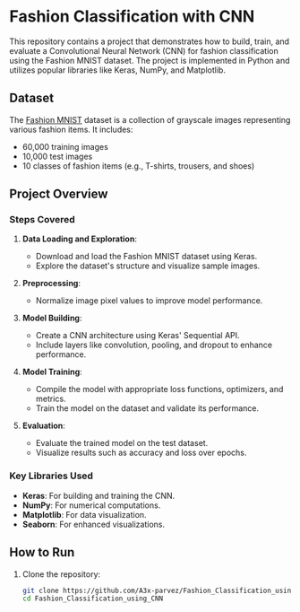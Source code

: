 # Fashion Classification with CNN

This repository contains a project that demonstrates how to build, train, and evaluate a Convolutional Neural Network (CNN) for fashion classification using the Fashion MNIST dataset. The project is implemented in Python and utilizes popular libraries like Keras, NumPy, and Matplotlib.

## Dataset

The [Fashion MNIST](https://github.com/zalandoresearch/fashion-mnist) dataset is a collection of grayscale images representing various fashion items. It includes:
- 60,000 training images
- 10,000 test images
- 10 classes of fashion items (e.g., T-shirts, trousers, and shoes)

## Project Overview

### Steps Covered
1. **Data Loading and Exploration**:
   - Download and load the Fashion MNIST dataset using Keras.
   - Explore the dataset's structure and visualize sample images.

2. **Preprocessing**:
   - Normalize image pixel values to improve model performance.

3. **Model Building**:
   - Create a CNN architecture using Keras' Sequential API.
   - Include layers like convolution, pooling, and dropout to enhance performance.

4. **Model Training**:
   - Compile the model with appropriate loss functions, optimizers, and metrics.
   - Train the model on the dataset and validate its performance.

5. **Evaluation**:
   - Evaluate the trained model on the test dataset.
   - Visualize results such as accuracy and loss over epochs.

### Key Libraries Used
- **Keras**: For building and training the CNN.
- **NumPy**: For numerical computations.
- **Matplotlib**: For data visualization.
- **Seaborn**: For enhanced visualizations.

## How to Run

1. Clone the repository:
   ```bash
   git clone https://github.com/A3x-parvez/Fashion_Classification_using_CNN.git
   cd Fashion_Classification_using_CNN
